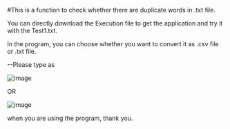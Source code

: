 #This is a function to check whether there are duplicate words in .txt file.

You can directly download the Execution file to get the application and try it with the Test1.txt.

In the program, you can choose whether you want to convert it as .csv file or .txt file. 

--Please type as         

![image](https://github.com/user-attachments/assets/6b9b9cd6-3546-41f3-9de6-f18a7deb5dcc) 

OR 

![image](https://github.com/user-attachments/assets/704a40cb-0b41-475c-aacc-a91d8b0c1db9) 

when you are using the program, thank you.

